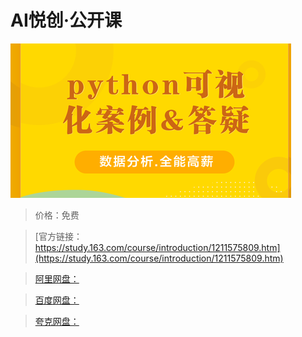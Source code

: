 # AI悦创·公开课

![img](../../../assets/study163/free/a44bd7722d63479288f389559162766f.png)

> 价格：免费

> [官方链接：https://study.163.com/course/introduction/1211575809.htm](https://study.163.com/course/introduction/1211575809.htm)

> [阿里网盘：]()

> [百度网盘：]()

> [夸克网盘：]()
